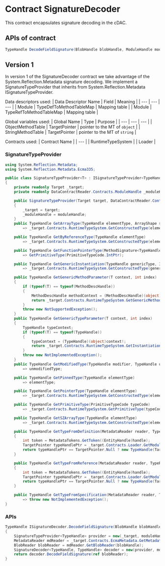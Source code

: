 # Contract SignatureDecoder

This contract encapsulates signature decoding in the cDAC.

## APIs of contract

```csharp
TypeHandle DecodeFieldSignature(BlobHandle blobHandle, ModuleHandle moduleHandle, TypeHandle ctx);
```

## Version 1

In version 1 of the SignatureDecoder contract we take advantage of the System.Reflection.Metadata signature decoding. We implement a SignatureTypeProvider that inherits from System.Reflection.Metadata ISignatureTypeProvider.

Data descriptors used:
| Data Descriptor Name | Field | Meaning |
| --- | --- | --- |
| Module | TypeDefToMethodTableMap | Mapping table |
| Module | TypeRefToMethodTableMap | Mapping table |

Global variables used:
| Global Name | Type | Purpose |
| --- | --- | --- |
| ObjectMethodTable | TargetPointer | pointer to the MT of `object` |
| StringMethodTable | TargetPointer | pointer to the MT of `string` |

Contracts used:
| Contract Name |
| --- |
| RuntimeTypeSystem |
| Loader |

### SignatureTypeProvider
```csharp
using System.Reflection.Metadata;
using System.Reflection.Metadata.Ecma335;

public class SignatureTypeProvider<T> : ISignatureTypeProvider<TypeHandle, T>
{
    private readonly Target _target;
    private readonly DataContractReader.Contracts.ModuleHandle _moduleHandle;

    public SignatureTypeProvider(Target target, DataContractReader.Contracts.ModuleHandle moduleHandle)
    {
        _target = target;
        _moduleHandle = moduleHandle;
    }
    public TypeHandle GetArrayType(TypeHandle elementType, ArrayShape shape)
        => _target.Contracts.RuntimeTypeSystem.GetConstructedType(elementType, CorElementType.Array, shape.Rank, ImmutableArray<TypeHandle>.Empty);

    public TypeHandle GetByReferenceType(TypeHandle elementType)
        => _target.Contracts.RuntimeTypeSystem.GetConstructedType(elementType, CorElementType.Byref, 0, ImmutableArray<TypeHandle>.Empty);

    public TypeHandle GetFunctionPointerType(MethodSignature<TypeHandle> signature)
        => GetPrimitiveType(PrimitiveTypeCode.IntPtr);

    public TypeHandle GetGenericInstantiation(TypeHandle genericType, ImmutableArray<TypeHandle> typeArguments)
        => _target.Contracts.RuntimeTypeSystem.GetConstructedType(genericType, CorElementType.GenericInst, 0, typeArguments);

    public TypeHandle GetGenericMethodParameter(T context, int index)
    {
        if (typeof(T) == typeof(MethodDescHandle))
        {
            MethodDescHandle methodContext = (MethodDescHandle)(object)context!;
            return _target.Contracts.RuntimeTypeSystem.GetGenericMethodInstantiation(methodContext)[index];
        }
        throw new NotSupportedException();
    }
    public TypeHandle GetGenericTypeParameter(T context, int index)
    {
        TypeHandle typeContext;
        if (typeof(T) == typeof(TypeHandle))
        {
            typeContext = (TypeHandle)(object)context!;
            return _target.Contracts.RuntimeTypeSystem.GetInstantiation(typeContext)[index];
        }
        throw new NotImplementedException();
    }
    public TypeHandle GetModifiedType(TypeHandle modifier, TypeHandle unmodifiedType, bool isRequired)
        => unmodifiedType;

    public TypeHandle GetPinnedType(TypeHandle elementType)
        => elementType;

    public TypeHandle GetPointerType(TypeHandle elementType)
        => _target.Contracts.RuntimeTypeSystem.GetConstructedType(elementType, CorElementType.Ptr, 0, ImmutableArray<TypeHandle>.Empty);

    public TypeHandle GetPrimitiveType(PrimitiveTypeCode typeCode)
        => _target.Contracts.RuntimeTypeSystem.GetPrimitiveType(typeCode);

    public TypeHandle GetSZArrayType(TypeHandle elementType)
        => _target.Contracts.RuntimeTypeSystem.GetConstructedType(elementType, CorElementType.SzArray, 1, ImmutableArray<TypeHandle>.Empty);

    public TypeHandle GetTypeFromDefinition(MetadataReader reader, TypeDefinitionHandle handle, byte rawTypeKind)
    {
        int token = MetadataTokens.GetToken((EntityHandle)handle);
        TargetPointer typeHandlePtr = _target.Contracts.Loader.GetModuleLookupMapElement(_target.ReadPointer(moduleHandle.Address +  /* Module::TypeDefToMethodTableMap offset */, (uint)token, out _);
        return typeHandlePtr == TargetPointer.Null ? new TypeHandle(TargetPointer.Null) : _runtimeTypeSystem.GetTypeHandle(typeHandlePtr);
    }

    public TypeHandle GetTypeFromReference(MetadataReader reader, TypeReferenceHandle handle, byte rawTypeKind)
    {
        int token = MetadataTokens.GetToken((EntityHandle)handle);
        TargetPointer typeHandlePtr = _target.Contracts.Loader.GetModuleLookupMapElement(_target.ReadPointer(moduleHandle.Address +  /* Module::TypeRefToMethodTableMap offset */, (uint)token, out _);
        return typeHandlePtr == TargetPointer.Null ? new TypeHandle(TargetPointer.Null) : _runtimeTypeSystem.GetTypeHandle(typeHandlePtr);
    }

    public TypeHandle GetTypeFromSpecification(MetadataReader reader, T context, TypeSpecificationHandle handle, byte rawTypeKind)
        => throw new NotImplementedException();
}

```

### APIs
```csharp
TypeHandle ISignatureDecoder.DecodeFieldSignature(BlobHandle blobHandle, ModuleHandle moduleHandle, TypeHandle ctx)
{
    SignatureTypeProvider<TypeHandle> provider = new(_target, moduleHandle);
    MetadataReader mdReader = _target.Contracts.EcmaMetadata.GetMetadata(moduleHandle)!;
    BlobReader blobReader = mdReader.GetBlobReader(blobHandle);
    SignatureDecoder<TypeHandle, TypeHandle> decoder = new(provider, mdReader, ctx);
    return decoder.DecodeFieldSignature(ref blobReader);
}
```
